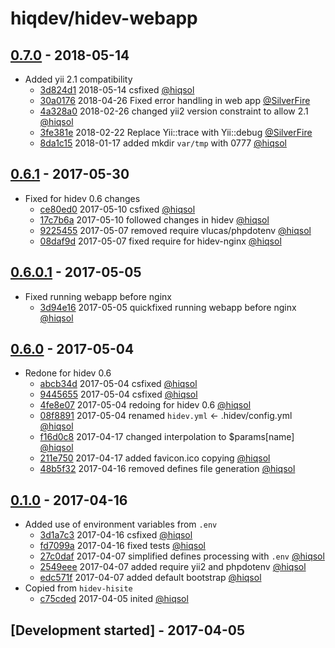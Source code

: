 # hiqdev/hidev-webapp

## [0.7.0] - 2018-05-14

- Added yii 2.1 compatibility
    - [3d824d1] 2018-05-14 csfixed [@hiqsol]
    - [30a0176] 2018-04-26 Fixed error handling in web app [@SilverFire]
    - [4a328a0] 2018-02-26 changed yii2 version constraint to allow 2.1 [@hiqsol]
    - [3fe381e] 2018-02-22 Replace Yii::trace with Yii::debug [@SilverFire]
    - [8da1c15] 2018-01-17 added mkdir `var/tmp` with 0777 [@hiqsol]

## [0.6.1] - 2017-05-30

- Fixed for hidev 0.6 changes
    - [ce80ed0] 2017-05-10 csfixed [@hiqsol]
    - [17c7b6a] 2017-05-10 followed changes in hidev [@hiqsol]
    - [9225455] 2017-05-07 removed require vlucas/phpdotenv [@hiqsol]
    - [08daf9d] 2017-05-07 fixed require for hidev-nginx [@hiqsol]

## [0.6.0.1] - 2017-05-05

- Fixed running webapp before nginx
    - [3d94e16] 2017-05-05 quickfixed running webapp before nginx [@hiqsol]

## [0.6.0] - 2017-05-04

- Redone for hidev 0.6
    - [abcb34d] 2017-05-04 csfixed [@hiqsol]
    - [9445655] 2017-05-04 csfixed [@hiqsol]
    - [4fe8e07] 2017-05-04 redoing for hidev 0.6 [@hiqsol]
    - [08f8891] 2017-05-04 renamed `hidev.yml` <- .hidev/config.yml [@hiqsol]
    - [f16d0c8] 2017-04-17 changed interpolation to $params[name] [@hiqsol]
    - [211e750] 2017-04-17 added favicon.ico copying [@hiqsol]
    - [48b5f32] 2017-04-16 removed defines file generation [@hiqsol]

## [0.1.0] - 2017-04-16

- Added use of environment variables from `.env`
    - [3d1a7c3] 2017-04-16 csfixed [@hiqsol]
    - [fd7099a] 2017-04-16 fixed tests [@hiqsol]
    - [27c0daf] 2017-04-07 simplified defines processing with `.env` [@hiqsol]
    - [2549eee] 2017-04-07 added require yii2 and phpdotenv [@hiqsol]
    - [edc571f] 2017-04-07 added default bootstrap [@hiqsol]
- Copied from `hidev-hisite`
    - [c75cded] 2017-04-05 inited [@hiqsol]

## [Development started] - 2017-04-05

[@hiqsol]: https://github.com/hiqsol
[sol@hiqdev.com]: https://github.com/hiqsol
[@SilverFire]: https://github.com/SilverFire
[d.naumenko.a@gmail.com]: https://github.com/SilverFire
[@tafid]: https://github.com/tafid
[andreyklochok@gmail.com]: https://github.com/tafid
[@BladeRoot]: https://github.com/BladeRoot
[bladeroot@gmail.com]: https://github.com/BladeRoot
[3d1a7c3]: https://github.com/hiqdev/hidev-webapp/commit/3d1a7c3
[fd7099a]: https://github.com/hiqdev/hidev-webapp/commit/fd7099a
[27c0daf]: https://github.com/hiqdev/hidev-webapp/commit/27c0daf
[2549eee]: https://github.com/hiqdev/hidev-webapp/commit/2549eee
[edc571f]: https://github.com/hiqdev/hidev-webapp/commit/edc571f
[c75cded]: https://github.com/hiqdev/hidev-webapp/commit/c75cded
[Under development]: https://github.com/hiqdev/hidev-webapp/compare/0.6.1...HEAD
[0.1.0]: https://github.com/hiqdev/hidev-webapp/releases/tag/0.1.0
[abcb34d]: https://github.com/hiqdev/hidev-webapp/commit/abcb34d
[9445655]: https://github.com/hiqdev/hidev-webapp/commit/9445655
[4fe8e07]: https://github.com/hiqdev/hidev-webapp/commit/4fe8e07
[08f8891]: https://github.com/hiqdev/hidev-webapp/commit/08f8891
[f16d0c8]: https://github.com/hiqdev/hidev-webapp/commit/f16d0c8
[211e750]: https://github.com/hiqdev/hidev-webapp/commit/211e750
[48b5f32]: https://github.com/hiqdev/hidev-webapp/commit/48b5f32
[0.6.0]: https://github.com/hiqdev/hidev-webapp/compare/0.1.0...0.6.0
[3d94e16]: https://github.com/hiqdev/hidev-webapp/commit/3d94e16
[0.6.0.1]: https://github.com/hiqdev/hidev-webapp/compare/0.6.0...0.6.0.1
[ce80ed0]: https://github.com/hiqdev/hidev-webapp/commit/ce80ed0
[17c7b6a]: https://github.com/hiqdev/hidev-webapp/commit/17c7b6a
[9225455]: https://github.com/hiqdev/hidev-webapp/commit/9225455
[08daf9d]: https://github.com/hiqdev/hidev-webapp/commit/08daf9d
[0.6.1]: https://github.com/hiqdev/hidev-webapp/compare/0.6.0.1...0.6.1
[3d824d1]: https://github.com/hiqdev/hidev-webapp/commit/3d824d1
[30a0176]: https://github.com/hiqdev/hidev-webapp/commit/30a0176
[4a328a0]: https://github.com/hiqdev/hidev-webapp/commit/4a328a0
[3fe381e]: https://github.com/hiqdev/hidev-webapp/commit/3fe381e
[8da1c15]: https://github.com/hiqdev/hidev-webapp/commit/8da1c15
[0.7.0]: https://github.com/hiqdev/hidev-webapp/compare/0.6.1...0.7.0
